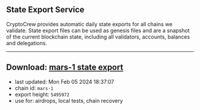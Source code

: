 ## State Export Service
CryptoCrew provides automatic daily state exports for all chains we validate. State export files can be used as genesis files and are a snapshot of the current blockchain state, including all validators, accounts, balances and delegations.

---
**Download: [mars-1 state export](https://dl.ccvalidators.com/SERVICE/mars/mars-1_export_5495972.json)**
---

- last updated: Mon Feb 05 2024 18:37:07
- chain id: `mars-1`
- export height: `5495972`
- use for: airdrops, local tests, chain recovery
